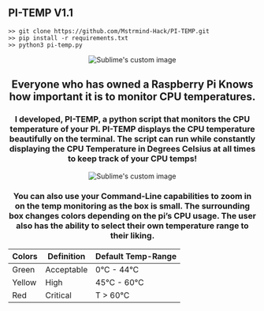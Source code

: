 ## PI-TEMP V1.1
    >> git clone https://github.com/Mstrmind-Hack/PI-TEMP.git
    >> pip install -r requirements.txt
    >> python3 pi-temp.py
<p align="center">
  <img src="https://github.com/Mstrmind-Hack/PI-TEMP/assets/104036615/caeefc98-829a-4870-b0f3-173b25d2e523" alt="Sublime's custom image"/>
</p>


<h2 align="center">Everyone who has owned a Raspberry Pi Knows how important it is to monitor CPU temperatures.</h2>


<h3 align="center">I developed, PI-TEMP, a python script that monitors the CPU temperature of your PI. PI-TEMP displays the CPU temperature beautifully on the terminal. The script can run while constantly displaying the CPU Temperature in Degrees Celsius at all times to keep track of your CPU temps!</h3>


<p align="center">
  <img src="https://github.com/Mstrmind-Hack/PI-TEMP/assets/104036615/59cffc2b-7e9f-4a46-81fb-70ccbc48466d" alt="Sublime's custom image"/>
</p>


<h3 align="center">You can also use your Command-Line capabilities to zoom in on the temp monitoring as the box is small.
The surrounding box changes colors depending on the pi’s CPU usage.
The user also has the ability to select their own temperature range to their liking.</h3>

| Colors |Definition |Default Temp-Range |
| --- | --- | ---|
| Green |Acceptable |0°C - 44°C  |
| Yellow |High|45°C - 60°C |
| Red |Critical  |T > 60°C   |


